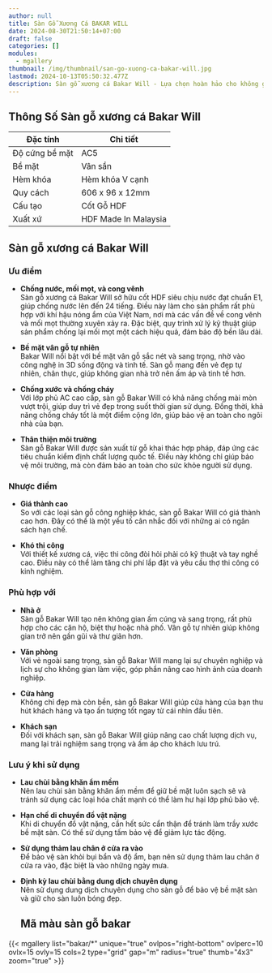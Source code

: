 ```yaml
---
author: null
title: Sàn Gỗ Xương Cá BAKAR WILL
date: 2024-08-30T21:50:14+07:00
draft: false
categories: []
modules:
  - mgallery
thumbnail: /img/thumbnail/san-go-xuong-ca-bakar-will.jpg
lastmod: 2024-10-13T05:50:32.477Z
description: Sàn gỗ xương cá Bakar Will - Lựa chọn hoàn hảo cho không gian sang trọng. Bền đẹp, chống ẩm tốt, dễ lắp đặt. Giá cả hợp lý, bảo hành dài hạn.
---
```

## Thông Số Sàn gỗ xương cá Bakar Will
| Đặc tính                    | Chi tiết                |
|-----------------------------|-------------------------|
| Độ cứng bề mặt              | AC5                     |
| Bề mặt                      | Vân sần                 |
| Hèm khóa                    | Hèm khóa V cạnh         |
| Quy cách                    | 606 x 96 x 12mm         |
| Cấu tạo                     | Cốt Gỗ HDF              |
| Xuất xứ                     | HDF Made In Malaysia    |

## Sàn gỗ xương cá Bakar Will

### Ưu điểm

- **Chống nước, mối mọt, và cong vênh**  
  Sàn gỗ xương cá Bakar Will sở hữu cốt HDF siêu chịu nước đạt chuẩn E1, giúp chống nước lên đến 24 tiếng. Điều này làm cho sản phẩm rất phù hợp với khí hậu nóng ẩm của Việt Nam, nơi mà các vấn đề về cong vênh và mối mọt thường xuyên xảy ra. Đặc biệt, quy trình xử lý kỹ thuật giúp sản phẩm chống lại mối mọt một cách hiệu quả, đảm bảo độ bền lâu dài.

- **Bề mặt vân gỗ tự nhiên**  
  Bakar Will nổi bật với bề mặt vân gỗ sắc nét và sang trọng, nhờ vào công nghệ in 3D sống động và tinh tế. Sàn gỗ mang đến vẻ đẹp tự nhiên, chân thực, giúp không gian nhà trở nên ấm áp và tinh tế hơn.

- **Chống xước và chống cháy**  
  Với lớp phủ AC cao cấp, sàn gỗ Bakar Will có khả năng chống mài mòn vượt trội, giúp duy trì vẻ đẹp trong suốt thời gian sử dụng. Đồng thời, khả năng chống cháy tốt là một điểm cộng lớn, giúp bảo vệ an toàn cho ngôi nhà của bạn.

- **Thân thiện môi trường**  
  Sàn gỗ Bakar Will được sản xuất từ gỗ khai thác hợp pháp, đáp ứng các tiêu chuẩn kiểm định chất lượng quốc tế. Điều này không chỉ giúp bảo vệ môi trường, mà còn đảm bảo an toàn cho sức khỏe người sử dụng.

### Nhược điểm

- **Giá thành cao**  
  So với các loại sàn gỗ công nghiệp khác, sàn gỗ Bakar Will có giá thành cao hơn. Đây có thể là một yếu tố cân nhắc đối với những ai có ngân sách hạn chế.

- **Khó thi công**  
  Với thiết kế xương cá, việc thi công đòi hỏi phải có kỹ thuật và tay nghề cao. Điều này có thể làm tăng chi phí lắp đặt và yêu cầu thợ thi công có kinh nghiệm.

### Phù hợp với

- **Nhà ở**  
  Sàn gỗ Bakar Will tạo nên không gian ấm cúng và sang trọng, rất phù hợp cho các căn hộ, biệt thự hoặc nhà phố. Vân gỗ tự nhiên giúp không gian trở nên gần gũi và thư giãn hơn.

- **Văn phòng**  
  Với vẻ ngoài sang trọng, sàn gỗ Bakar Will mang lại sự chuyên nghiệp và lịch sự cho không gian làm việc, góp phần nâng cao hình ảnh của doanh nghiệp.

- **Cửa hàng**  
  Không chỉ đẹp mà còn bền, sàn gỗ Bakar Will giúp cửa hàng của bạn thu hút khách hàng và tạo ấn tượng tốt ngay từ cái nhìn đầu tiên.

- **Khách sạn**  
  Đối với khách sạn, sàn gỗ Bakar Will giúp nâng cao chất lượng dịch vụ, mang lại trải nghiệm sang trọng và ấm áp cho khách lưu trú.

### Lưu ý khi sử dụng

- **Lau chùi bằng khăn ẩm mềm**  
  Nên lau chùi sàn bằng khăn ẩm mềm để giữ bề mặt luôn sạch sẽ và tránh sử dụng các loại hóa chất mạnh có thể làm hư hại lớp phủ bảo vệ.

- **Hạn chế di chuyển đồ vật nặng**  
  Khi di chuyển đồ vật nặng, cần hết sức cẩn thận để tránh làm trầy xước bề mặt sàn. Có thể sử dụng tấm bảo vệ để giảm lực tác động.

- **Sử dụng thảm lau chân ở cửa ra vào**  
  Để bảo vệ sàn khỏi bụi bẩn và độ ẩm, bạn nên sử dụng thảm lau chân ở cửa ra vào, đặc biệt là vào những ngày mưa.

- **Định kỳ lau chùi bằng dung dịch chuyên dụng**  
  Nên sử dụng dung dịch chuyên dụng cho sàn gỗ để bảo vệ bề mặt sàn và giữ cho sàn luôn bóng đẹp.

  ## Mã màu sàn gỗ bakar

{{< mgallery list="bakar/*" unique="true" ovlpos="right-bottom" ovlperc=10 ovlx=15 ovly=15 cols=2 type="grid" gap="m" radius="true" thumb="4x3" zoom="true" >}}